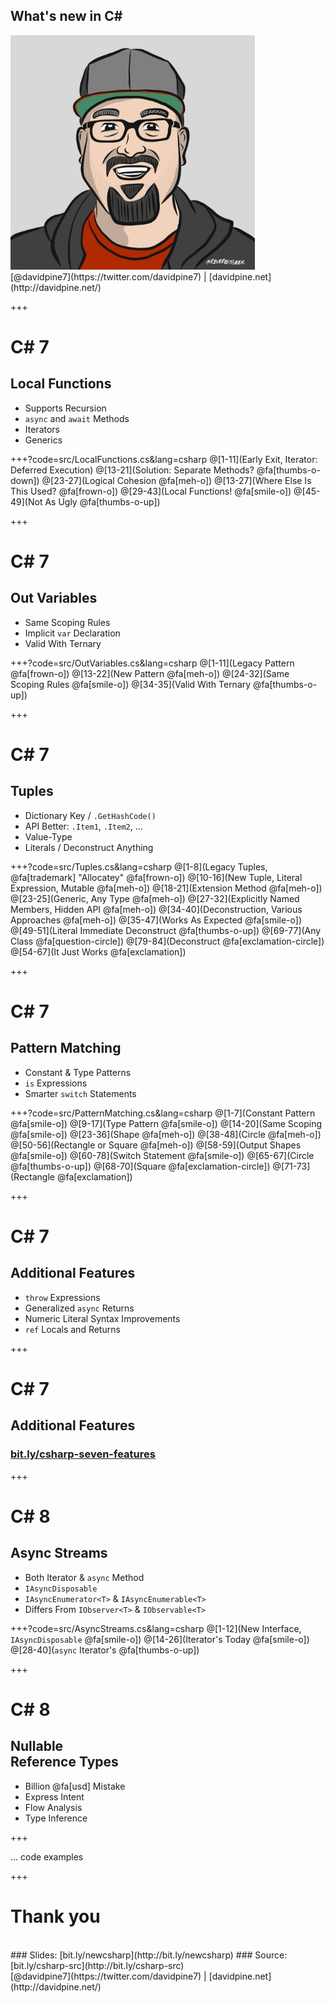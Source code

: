 ## <span>What's new in C#</span>
<img src="assets/me.jpg" height="375" />
<br />
[@davidpine7](https://twitter.com/davidpine7) | [davidpine.net](http://davidpine.net/)

+++

# C# 7
## Local Functions

- Supports Recursion
- `async` and `await` Methods
- Iterators
- Generics

+++?code=src/LocalFunctions.cs&lang=csharp
@[1-11](Early Exit, Iterator: Deferred Execution)
@[13-21](Solution: Separate Methods? @fa[thumbs-o-down])
@[23-27](Logical Cohesion @fa[meh-o])
@[13-27](Where Else Is This Used? @fa[frown-o])
@[29-43](Local Functions! @fa[smile-o])
@[45-49](Not As Ugly @fa[thumbs-o-up])

+++

# C# 7
## Out Variables

- Same Scoping Rules
- Implicit `var` Declaration
- Valid With Ternary 

+++?code=src/OutVariables.cs&lang=csharp
@[1-11](Legacy Pattern @fa[frown-o])
@[13-22](New Pattern @fa[meh-o])
@[24-32](Same Scoping Rules @fa[smile-o])
@[34-35](Valid With Ternary @fa[thumbs-o-up])

+++

# C# 7
## Tuples

- Dictionary Key / `.GetHashCode()`
- API Better: <i class="fa fa-hand-paper-o waving"></i> `.Item1`, `.Item2`, ...
- Value-Type
- Literals / Deconstruct Anything

+++?code=src/Tuples.cs&lang=csharp
@[1-8](Legacy Tuples, @fa[trademark] "Allocatey" @fa[frown-o])
@[10-16](New Tuple, Literal Expression, Mutable @fa[meh-o])
@[18-21](Extension Method @fa[meh-o])
@[23-25](Generic, Any Type @fa[meh-o])
@[27-32](Explicitly Named Members, Hidden API @fa[meh-o])
@[34-40](Deconstruction, Various Approaches @fa[meh-o])
@[35-47](Works As Expected @fa[smile-o])
@[49-51](Literal Immediate Deconstruct @fa[thumbs-o-up])
@[69-77](Any Class @fa[question-circle])
@[79-84](Deconstruct @fa[exclamation-circle])
@[54-67](It Just Works @fa[exclamation])

+++

# C# 7
## Pattern Matching

- Constant & Type Patterns
- `is` Expressions
- Smarter `switch` Statements 

+++?code=src/PatternMatching.cs&lang=csharp
@[1-7](Constant Pattern @fa[smile-o])
@[9-17](Type Pattern @fa[smile-o])
@[14-20](Same Scoping @fa[smile-o])
@[23-36](Shape @fa[meh-o])
@[38-48](Circle @fa[meh-o])
@[50-56](Rectangle or Square @fa[meh-o])
@[58-59](Output Shapes @fa[smile-o])
@[60-78](Switch Statement @fa[smile-o])
@[65-67](Circle @fa[thumbs-o-up])
@[68-70](Square @fa[exclamation-circle])
@[71-73](Rectangle @fa[exclamation])

+++

# C# 7
## Additional Features

- `throw` Expressions
- Generalized `async` Returns
- Numeric Literal Syntax Improvements
- `ref` Locals and Returns

+++

# C# 7
## Additional Features

### [bit.ly/csharp-seven-features](http://bit.ly/csharp-seven-features)

+++

# C# 8
## Async Streams

- Both Iterator & `async` Method
- `IAsyncDisposable`
- `IAsyncEnumerator<T>` & `IAsyncEnumerable<T>`
- Differs From `IObserver<T>` & `IObservable<T>`

+++?code=src/AsyncStreams.cs&lang=csharp
@[1-12](New Interface, `IAsyncDisposable` @fa[smile-o])
@[14-26](Iterator's Today @fa[smile-o])
@[28-40](`async` Iterator's @fa[thumbs-o-up])

+++

# C# 8
## Nullable<br/>Reference Types

- Billion @fa[usd] Mistake
- Express Intent
- Flow Analysis
- Type Inference

+++

... code examples

+++
# Thank you
<br/>
### Slides: [bit.ly/newcsharp](http://bit.ly/newcsharp)
### Source: [bit.ly/csharp-src](http://bit.ly/csharp-src)
<br/>
[@davidpine7](https://twitter.com/davidpine7) | [davidpine.net](http://davidpine.net/)

